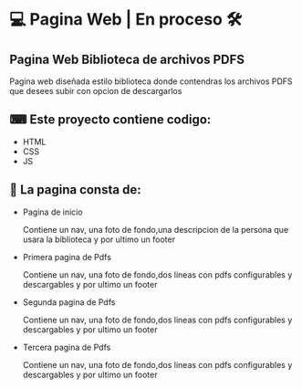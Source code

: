 <h1>💻 Pagina Web   |   En proceso 🛠 </h1>
  <h2>Pagina Web Biblioteca de archivos PDFS</h2>
    Pagina web diseñada estilo biblioteca donde contendras los archivos PDFS que desees subir con opcion de descargarlos 
   
   <h2>⌨ Este proyecto contiene codigo:</h2>
      <ul>
  <li>HTML</li>
  <li>CSS</li>
  <li>JS</li>
      </ul>
   <h2>📂 La pagina consta de:</h2>
      <ul>
  <li>Pagina de inicio</li>
  <p>Contiene un nav, una foto de fondo,una descripcion de la persona que usara la biblioteca y por ultimo un footer</p>
  <li>Primera pagina de Pdfs</li>
  <p>Contiene un nav, una foto de fondo,dos lineas con pdfs configurables y descargables y por ultimo un footer</p>
  <li>Segunda pagina de Pdfs</li>
  <p>Contiene un nav, una foto de fondo,dos lineas con pdfs configurables y descargables y por ultimo un footer</p>
  <li>Tercera pagina de Pdfs</li>
  <p>Contiene un nav, una foto de fondo,dos lineas con pdfs configurables y descargables y por ultimo un footer</p>
      </ul>

